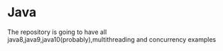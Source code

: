# Java
The repository is going to have all java8,java9,java10(probably),multithreading and concurrency examples
